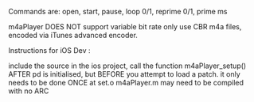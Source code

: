 Commands are: open, start, pause, loop 0/1, reprime 0/1, prime ms

m4aPlayer DOES NOT support variable bit rate
only use CBR m4a files, encoded via iTunes advanced encoder.

Instructions for iOS Dev :

include the source in the ios project, call the function m4aPlayer_setup() AFTER pd is initialised, but BEFORE you attempt to load a patch. it only needs to be done ONCE at set.o 
m4aPlayer.m may need to be compiled with no ARC